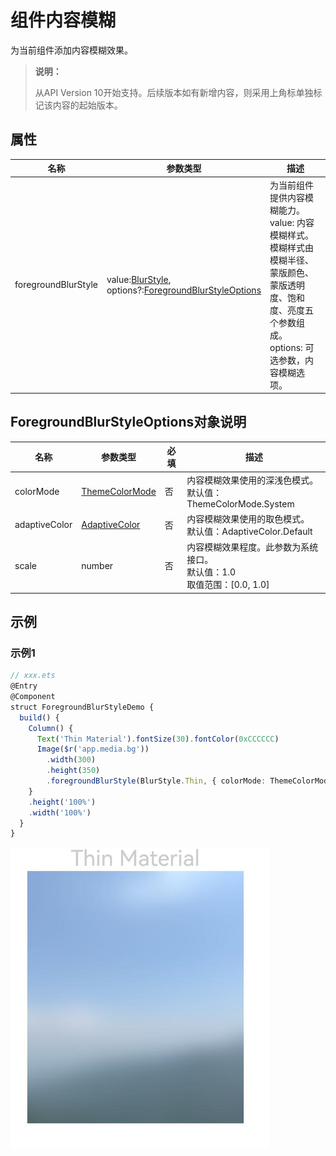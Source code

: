 # 组件内容模糊

为当前组件添加内容模糊效果。

>  **说明：**
>
>  从API Version 10开始支持。后续版本如有新增内容，则采用上角标单独标记该内容的起始版本。

## 属性
| 名称 | 参数类型 | 描述 |
| -------- | -------- | -------- |
| foregroundBlurStyle | value:[BlurStyle](ts-appendix-enums.md#blurstyle9),<br/>options?:[ForegroundBlurStyleOptions](#foregroundblurstyleoptions10对象说明) | 为当前组件提供内容模糊能力。<br/>value: 内容模糊样式。模糊样式由模糊半径、蒙版颜色、蒙版透明度、饱和度、亮度五个参数组成。<br/>options: 可选参数，内容模糊选项。 |

## ForegroundBlurStyleOptions对象说明

| 名称                        | 参数类型                                                | 必填 | 描述                                                         |
| --------------------------- | ------------------------------------------------------- | ---- | ------------------------------------------------------------ |
| colorMode     | [ThemeColorMode](ts-appendix-enums.md#themecolormode10) | 否   | 内容模糊效果使用的深浅色模式。<br/>默认值：ThemeColorMode.System |
| adaptiveColor | [AdaptiveColor](ts-appendix-enums.md#adaptivecolor10)   | 否   | 内容模糊效果使用的取色模式。<br/>默认值：AdaptiveColor.Default |
| scale | number   | 否   | 内容模糊效果程度。此参数为系统接口。<br/>默认值：1.0 <br/>取值范围：[0.0, 1.0]<br/>|

## 示例

### 示例1

```ts
// xxx.ets
@Entry
@Component
struct ForegroundBlurStyleDemo {
  build() {
    Column() {
      Text('Thin Material').fontSize(30).fontColor(0xCCCCCC)
      Image($r('app.media.bg'))
        .width(300)
        .height(350)
        .foregroundBlurStyle(BlurStyle.Thin, { colorMode: ThemeColorMode.LIGHT, adaptiveColor: AdaptiveColor.DEFAULT, scale: 1.0 })
    }
    .height('100%')
    .width('100%')
  }
}
```

![zh-cn_image_background_blur_style](figures/zh-cn_image_foreground_blur_style.png)